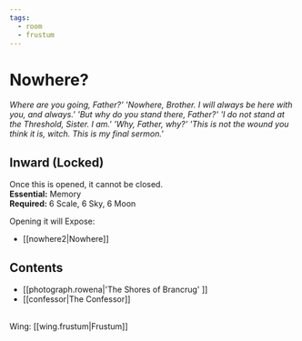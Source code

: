 ```yaml
---
tags:
  - room
  - frustum
---
```

# Nowhere?  
*Where are you going, Father?' 'Nowhere, Brother. I will always be here with you, and always.' 'But why do you stand there, Father?' 'I do not stand at the Threshold, Sister. I am.' 'Why, Father, why?' 'This is not the wound you think it is, witch. This is my final sermon.'*  
## Inward (Locked)  
Once this is opened, it cannot be closed.  
**Essential:** Memory  
**Required:** 6 Scale, 6 Sky, 6 Moon  
  
Opening it will Expose:  
- [[nowhere2|Nowhere]]  
## Contents  
- [[photograph.rowena|'The Shores of Brancrug' ]] 
- [[confessor|The Confessor]]

<br>Wing: [[wing.frustum|Frustum]]